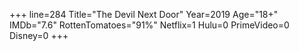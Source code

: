+++
line=284
Title="The Devil Next Door"
Year=2019
Age="18+"
IMDb="7.6"
RottenTomatoes="91%"
Netflix=1
Hulu=0
PrimeVideo=0
Disney=0
+++

